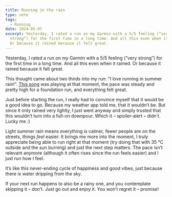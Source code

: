 ```yaml
---
title: Running in the rain
type: note
tags:
  - Running
date: 2024-05-07
excerpt: Yesterday, I rated a run on my Garmin with a 5/5 feeling (“very
  strong”) for the first time in a long time. And all this even when it rained.
  Or because it rained because it felt great.
---
```


Yesterday, I rated a run on my Garmin with a 5/5 feeling (“very strong”) for the first time in a long time. And all this even when it rained. Or because it rained because it felt great.

This thought came about two thirds into my run: “I love running in summer rain!”. [This song](https://open.spotify.com/track/6RUKPb4LETWmmr3iAEQktW?si=978352061061438e) was playing at that moment, the pace was steady and pretty high for a foundation run, and everything felt great.

Just before starting the run, I really had to convince myself that it would be a good idea to go. Because my weather app told me, that it wouldn’t be. But since it only rained very lightly, I just went anyway and simply trusted that this wouldn’t turn into a full-on downpour. Which it – spoiler-alert – didn’t. Lucky me :)

Light summer rain means everything is calmer, fewer people are on the streets, things _feel_ easier. It brings me more into the moment, I truly appreciate being able to run right at that moment (try doing that with 35 °C outside and the sun burning) and just the next step matters. The pace isn’t relevant anymore (although it often rises since the run feels easier) and I just run how I feel.

It’s like this never-ending cycle of happiness and good vibes, just because there is water dripping from the sky.

If your next run happens to also be a rainy one, and you contemplate skipping it – don’t. Just go out and enjoy it. You won’t regret it – promise!
